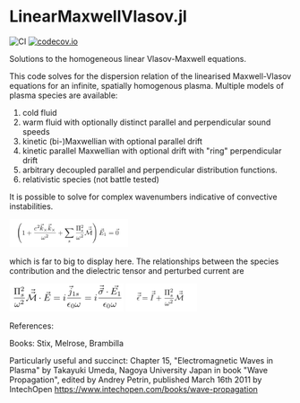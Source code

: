 # LinearMaxwellVlasov.jl

![CI](https://github.com/jwscook/LinearMaxwellVlasov.jl/workflows/CI/badge.svg)
[![codecov.io](http://codecov.io/github/jwscook/LinearMaxwellVlasov.jl/coverage.svg?branch=main)](http://codecov.io/github/jwscook/LinearMaxwellVlasov.jl?branch=main)

Solutions to the homogeneous linear Vlasov-Maxwell equations.

This code solves for the dispersion relation of the linearised Maxwell-Vlasov equations for an infinite, spatially homogenous plasma. Multiple models of plasma species are available: 
 1. cold fluid
 1. warm fluid with optionally distinct parallel and perpendicular sound speeds
 1. kinetic (bi-)Maxwellian with optional parallel drift
 1. kinetic parallel Maxwellian with optional drift with "ring" perpendicular drift
 1. arbitrary decoupled parallel and perpendicular distribution functions. 
 1. relativistic species (not battle tested)

It is possible to solve for complex wavenumbers indicative of convective instabilities.

<img src="/misc/equations/LinearisedMaxwellValasov.png" height="50" />

which is far to big to display here. The relationships between the species contribution and the dielectric tensor and perturbed current are

<img src="/misc/equations/Relationship1.png" height="50" />
<img src="/misc/equations/Relationship2.png" height="50" />

References:

Books: Stix, Melrose, Brambilla

Particularly useful and succinct:
Chapter 15, "Electromagnetic Waves in Plasma" by Takayuki Umeda, Nagoya University Japan in book "Wave Propagation", edited by Andrey Petrin, published March 16th 2011 by IntechOpen
https://www.intechopen.com/books/wave-propagation
